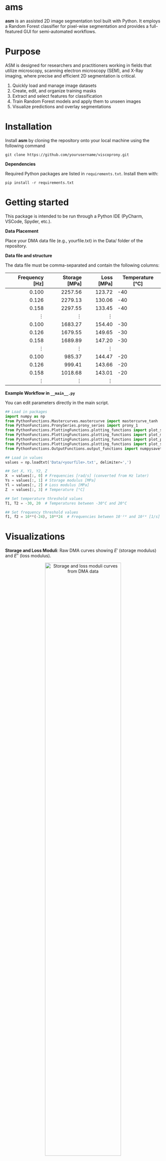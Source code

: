# ams
**asm** is an assisted 2D image segmentation tool built with Python. It employs a Random Forest classifier for pixel-wise segmentation and provides a full-featured GUI for semi-automated workflows.

# Purpose
ASM is designed for researchers and practitioners working in fields that utilize microscopy, scanning electron microscopy (SEM), and X-Ray imaging, where precise and efficient 2D segmentation is critical.

1. Quickly load and manage image datasets
2. Create, edit, and organize training masks
3. Extract and select features for classification
4. Train Random Forest models and apply them to unseen images
5. Visualize predictions and overlay segmentations

# Installation
Install **asm** by cloning the repository onto your local machine using the following command

    git clone https://github.com/yourusername/viscoprony.git

**Dependencies**

Required Python packages are listed in `requirements.txt`. Install them with:  

    pip install -r requirements.txt

# Getting started
This package is intended to be run through a Python IDE (PyCharm, VSCode, Spyder, etc.).  

**Data Placement**

Place your DMA data file (e.g., yourfile.txt) in the Data/ folder of the repository.

**Data file and structure**

The data file must be comma-separated and contain the following columns:

| Frequency [Hz] | Storage [MPa] | Loss [MPa] | Temperature [°C] |
|---------------:|--------------:|-----------:|------------------|
| 0.100          | 2257.56        | 123.72     | -40          |
| 0.126          | 2279.13        | 130.06     | -40          |
| 0.158          | 2297.55        | 133.45     | -40          |
| ⋮              | ⋮              | ⋮          |               |
| 0.100          | 1683.27        | 154.40     | -30          |
| 0.126          | 1679.55        | 149.65     | -30          |
| 0.158          | 1689.89        | 147.20     | -30          |
| ⋮              | ⋮              | ⋮          |               |
| 0.100          | 985.37         | 144.47     | -20          |
| 0.126          | 999.41         | 143.66     | -20          |
| 0.158          | 1018.68        | 143.01     | -20          |
| ⋮              | ⋮              | ⋮          |               |

**Example Workflow in `__main__.py`**

You can edit parameters directly in the main script.  

```python
## Load in packages
import numpy as np
from PythonFunctions.Mastercurves.mastercurve import mastercurve_tanh
from PythonFunctions.PronySeries.prony_series import prony_1
from PythonFunctions.PlottingFunctions.plotting_functions import plot_storageloss_curves
from PythonFunctions.PlottingFunctions.plotting_functions import plot_mastercurve
from PythonFunctions.PlottingFunctions.plotting_functions import plot_pronyseries
from PythonFunctions.PlottingFunctions.plotting_functions import plot_shiftfactorsVStemperatures
from PythonFunctions.OutputFunctions.output_functions import numpysavetxt

## Load in values
values = np.loadtxt('Data/<yourfile>.txt', delimiter=',')

## Set X, Y1, Y2, Z
X  = values[:, 0] # Frequencies [rad/s] (converted from Hz later)
Ys = values[:, 1] # Storage modulus [MPa]
Yl = values[:, 2] # Loss modulus [MPa]
Z  = values[:, 3] # Temperature [°C] 

## Set temperature threshold values
T1, T2 = -30, 20  # Temperatures between -30°C and 20°C

## Set frequency threshold values
f1, f2 = 10**(-24), 10**24  # Frequencies between 10⁻²⁴ and 10²⁴ [1/s]
```

# Visualizations

**Storage and Loss Moduli**: Raw DMA curves showing $E'$ (storage modulus) and $E''$  (loss modulus).
<p align="center">
  <img src="./docs/images/StorageLossCurves.png" alt="Storage and loss moduli curves from DMA data" width="70%">
</p>

**Shift Factors vs Temperature**: Logarithmic shift factors $a_T$ calculated from DMA data. 
<p align="center">
  <img src="./docs/images/ShiftfactorVsTemperatures.png" alt="Shift Factors" width="70%">
</p>

**Master Curve**: Constructed master curve showing the material’s behavior over a wide frequency range.
<p align="center">
  <img src="./docs/images/MasterCurve.png" alt="Master curve of viscoelastic material" width="70%">
</p>

**Prony-Series Fit**: Fitted Prony-series overlaying the master curve for validation.
<p align="center">
  <img src="./docs/images/PronyseriesFit.png" alt="Prony-series fit on master curve" width="70%">
</p>

# Output Files

| File Name                               | Description                                |
|-----------------------------------------|--------------------------------------------|
| PronySeriesCoefficientsDMTA.txt         | Fitted Prony-series parameters            |
| ShiftFactorsDMTA.txt                    | Temperature shift factors (a_T)           |
| ShiftedDataDMTA.txt                     | Shifted DMA data for master curve         |
| StorageLossCurves.png                   | Plot of raw storage and loss moduli       |
| MasterCurve.png                         | Constructed master curve                  |
| ShiftfactorVsTemperatures.png           | Shift factors vs. temperatures plot       |
| PronyseriesFit.png                      | Fitted Prony-series over master curve     |


# Documentation
For more details, visit the [Wiki](https://github.com/MrJSimon/viscoprony/wiki).
